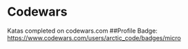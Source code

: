 # Codewars
Katas completed on codewars.com
##Profile Badge:
https://www.codewars.com/users/arctic_code/badges/micro
